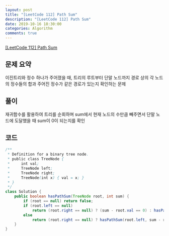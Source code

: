 ```yaml
---
layout: post
title: "[LeetCode 112] Path Sum"
description: "[LeetCode 112] Path Sum"
date: 2019-10-16 18:30:00
categories: Algorithm
comments: true
---
```

[[LeetCode 112] Path Sum](https://leetcode.com/problems/path-sum/)

## 문제 요약

이진트리와 정수 하나가 주어졌을 때, 트리의 루트부터 단말 노드까지 경로 상의 각 노드의 정수들의 합과 주어진 정수가 같은 경로가 있는지 확인하는 문제

## 풀이

재귀함수를 활용하여 트리를 순회하며 sum에서 현재 노드의 수만큼 빼주면서 단말 노드에 도달했을 때 sum이 0이 되는지를 확인

## 코드

```Java
/**
 * Definition for a binary tree node.
 * public class TreeNode {
 *     int val;
 *     TreeNode left;
 *     TreeNode right;
 *     TreeNode(int x) { val = x; }
 * }
 */
class Solution {
    public boolean hasPathSum(TreeNode root, int sum) {
        if (root == null) return false;
        if (root.left == null)
            return (root.right == null) ? (sum - root.val == 0) : hasPathSum(root.right, sum - root.val);
        else
            return (root.right == null) ? hasPathSum(root.left, sum - root.val) : (hasPathSum(root.left, sum - root.val) || hasPathSum(root.right, sum - root.val));
    }
}
```
